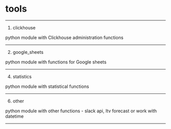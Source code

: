 # tools
---
1. clickhouse

python module with Clickhouse administration functions 

---
2. google_sheets

python module with functions for Google sheets

---
4. statistics

python module with statistical functions

---
6. other

python module with other functions - slack api, ltv forecast or work with datetime

---

